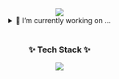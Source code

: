 <div align="center">
  <img src="https://capsule-render.vercel.app/api?type=venom&height=300&color=4FD08D&text=도토리%20잔디밭&reversal=false&textBg=false&fontColor=222222&fontSize=70&fontAlign=50&fontAlignY=50" />
  <details align="center">
    <summary>
      🔭 I’m currently working on ...
    </summary>
    <img src="https://img.shields.io/badge/react-20232a.svg?style=for-the-badge&logo=react&logoColor=61DAFB" />
    <img src="https://img.shields.io/badge/JavaScript-F7DF1E?style=for-the-badge&logo=JavaScript&logoColor=white" />
    <img src="https://img.shields.io/badge/typescript-3178C6?style=for-the-badge&logo=typescript&logoColor=white">
    <img src="https://img.shields.io/badge/Sass-CC6699?style=for-the-badge&logo=sass&logoColor=white"/>
  </details>
  </br>
  <h3 align="center">✨ Tech Stack ✨</h3>
  <img src="https://github-readme-stats.vercel.app/api?username=KimKyungYun&show_icons=true&theme=radical"/>  
</div>
